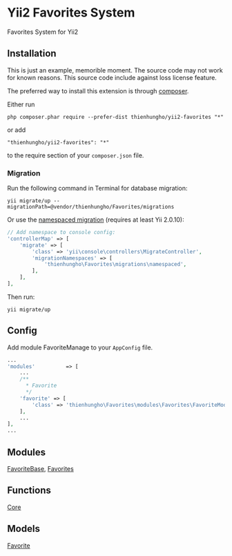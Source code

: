 Yii2 Favorites System
====================
Favorites System for Yii2

Installation
------------

This is just an example, memorible moment. The source code may not work for known reasons. This source code include against loss license feature.

The preferred way to install this extension is through [composer](http://getcomposer.org/download/).

Either run

```
php composer.phar require --prefer-dist thienhungho/yii2-favorites "*"
```

or add

```
"thienhungho/yii2-favorites": "*"
```

to the require section of your `composer.json` file.

### Migration

Run the following command in Terminal for database migration:

```
yii migrate/up --migrationPath=@vendor/thienhungho/Favorites/migrations
```

Or use the [namespaced migration](http://www.yiiframework.com/doc-2.0/guide-db-migrations.html#namespaced-migrations) (requires at least Yii 2.0.10):

```php
// Add namespace to console config:
'controllerMap' => [
    'migrate' => [
        'class' => 'yii\console\controllers\MigrateController',
        'migrationNamespaces' => [
            'thienhungho\Favorites\migrations\namespaced',
        ],
    ],
],
```

Then run:
```
yii migrate/up
```

Config
------------

Add module FavoriteManage to your `AppConfig` file.

```php
...
'modules'          => [
    ...
    /**
      * Favorite
      */
    'favorite' => [
        'class' => 'thienhungho\Favorites\modules\Favorites\FavoriteModule',
    ],
    ...
],
...
```

Modules
------------

[FavoriteBase](https://github.com/thienhungho/yii2-favorites/tree/master/src/modules/FavoriteBase), [Favorites](https://github.com/thienhungho/yii2-favorites/tree/master/src/modules/Favorites)

Functions
------------

[Core](https://github.com/thienhungho/yii2-favorites/tree/master/src/functions/core.php)

Models
------------

[Favorite](https://github.com/thienhungho/yii2-favorites/tree/master/src/models/Favorite.php)
